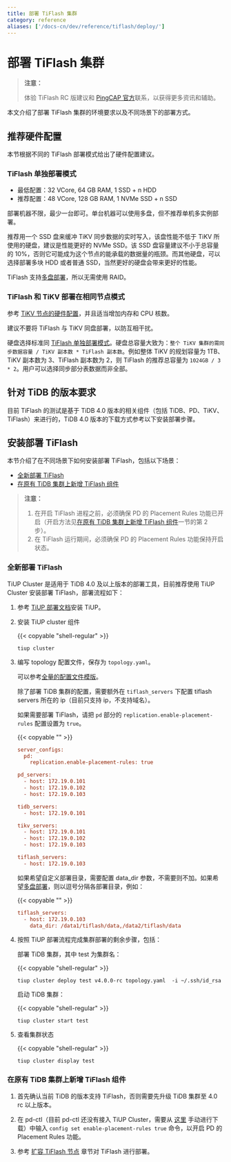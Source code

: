 ```yaml
---
title: 部署 TiFlash 集群
category: reference
aliases: ['/docs-cn/dev/reference/tiflash/deploy/']
---
```


# 部署 TiFlash 集群

> **注意：**
>
> 体验 TiFlash RC 版建议和 [PingCAP 官方](mailto:info@pingcap.com)联系，以获得更多资讯和辅助。

本文介绍了部署 TiFlash 集群的环境要求以及不同场景下的部署方式。

## 推荐硬件配置

本节根据不同的 TiFlash 部署模式给出了硬件配置建议。

### TiFlash 单独部署模式

* 最低配置：32 VCore, 64 GB RAM, 1 SSD + n HDD
* 推荐配置：48 VCore, 128 GB RAM, 1 NVMe SSD + n SSD

部署机器不限，最少一台即可。单台机器可以使用多盘，但不推荐单机多实例部署。

推荐用一个 SSD 盘来缓冲 TiKV 同步数据的实时写入，该盘性能不低于 TiKV 所使用的硬盘，建议是性能更好的 NVMe SSD。该 SSD 盘容量建议不小于总容量的 10%，否则它可能成为这个节点的能承载的数据量的瓶颈。而其他硬盘，可以选择部署多块 HDD 或者普通 SSD，当然更好的硬盘会带来更好的性能。

TiFlash 支持[多盘部署](/tiflash/tiflash-configuration.md#多盘部署)，所以无需使用 RAID。

### TiFlash 和 TiKV 部署在相同节点模式

参考 [TiKV 节点的硬件配置](/hardware-and-software-requirements.md#服务器建议配置)，并且适当增加内存和 CPU 核数。

建议不要将 TiFlash 与 TiKV 同盘部署，以防互相干扰。

硬盘选择标准同 [TiFlash 单独部署模式](#tiflash-单独部署模式)。硬盘总容量大致为：`整个 TiKV 集群的需同步数据容量 / TiKV 副本数 * TiFlash 副本数`。例如整体 TiKV 的规划容量为 1TB、TiKV 副本数为 3、TiFlash 副本数为 2，则 TiFlash 的推荐总容量为 `1024GB / 3 * 2`。用户可以选择同步部分表数据而非全部。

## 针对 TiDB 的版本要求

目前 TiFlash 的测试是基于 TiDB 4.0 版本的相关组件（包括 TiDB、PD、TiKV、TiFlash）来进行的，TiDB 4.0 版本的下载方式参考以下安装部署步骤。

## 安装部署 TiFlash

本节介绍了在不同场景下如何安装部署 TiFlash，包括以下场景：

- [全新部署 TiFlash](#全新部署-tiflash)
- [在原有 TiDB 集群上新增 TiFlash 组件](#在原有-tidb-集群上新增-tiflash-组件)

> **注意：**
>
> 1. 在开启 TiFlash 进程之前，必须确保 PD 的 Placement Rules 功能已开启（开启方法见[在原有 TiDB 集群上新增 TiFlash 组件](#在原有-tidb-集群上新增-tiflash-组件)一节的第 2 步）。
> 2. 在 TiFlash 运行期间，必须确保 PD 的 Placement Rules 功能保持开启状态。

### 全新部署 TiFlash

TiUP Cluster 是适用于 TiDB 4.0 及以上版本的部署工具，目前推荐使用 TiUP Cluster 安装部署 TiFlash，部署流程如下：

1. 参考 [TiUP 部署文档](/production-deployment-using-tiup.md)安装 TiUP。

2. 安装 TiUP cluster 组件

    {{< copyable "shell-regular" >}}

    ```shell
    tiup cluster
    ```

3. 编写 topology 配置文件，保存为 `topology.yaml`。

    可以参考[全量的配置文件模版](https://github.com/pingcap-incubator/tiup-cluster/blob/master/examples/topology.example.yaml)。

    除了部署 TiDB 集群的配置，需要额外在 `tiflash_servers` 下配置 tiflash servers 所在的 ip（目前只支持 ip，不支持域名）。

    如果需要部署 TiFlash，请把 `pd` 部分的 `replication.enable-placement-rules` 配置设置为 `true`。

    {{< copyable "" >}}

    ```ini
    server_configs:
      pd:
        replication.enable-placement-rules: true

    pd_servers:
      - host: 172.19.0.101
      - host: 172.19.0.102
      - host: 172.19.0.103

    tidb_servers:
      - host: 172.19.0.101

    tikv_servers:
      - host: 172.19.0.101
      - host: 172.19.0.102
      - host: 172.19.0.103

    tiflash_servers:
      - host: 172.19.0.103
    ```

    如果希望自定义部署目录，需要配置 data_dir 参数，不需要则不加。如果希望[多盘部署](/tiflash/tiflash-configuration.md#多盘部署)，则以逗号分隔各部署目录，例如：

    {{< copyable "" >}}

    ```ini
    tiflash_servers:
      - host: 172.19.0.103
        data_dir: /data1/tiflash/data,/data2/tiflash/data
    ```

4. 按照 TiUP 部署流程完成集群部署的剩余步骤，包括：

    部署 TiDB 集群，其中 test 为集群名：

    {{< copyable "shell-regular" >}}

    ```shell
    tiup cluster deploy test v4.0.0-rc topology.yaml  -i ~/.ssh/id_rsa
    ```

    启动 TiDB 集群：

    {{< copyable "shell-regular" >}}

    ```shell
    tiup cluster start test
    ```

5. 查看集群状态

    {{< copyable "shell-regular" >}}

    ```shell
    tiup cluster display test
    ```

### 在原有 TiDB 集群上新增 TiFlash 组件

1. 首先确认当前 TiDB 的版本支持 TiFlash，否则需要先升级 TiDB 集群至 4.0 rc 以上版本。

2. 在 pd-ctl（目前 pd-ctl 还没有接入 TiUP Cluster，需要从 [这里](https://download.pingcap.org/tidb-v4.0.0-rc-linux-amd64.tar.gz) 手动进行下载）中输入 `config set enable-placement-rules true` 命令，以开启 PD 的 Placement Rules 功能。

3. 参考 [扩容 TiFlash 节点](/scale-tidb-using-tiup.md#2-扩容-tiflash-节点) 章节对 TiFlash 进行部署。
